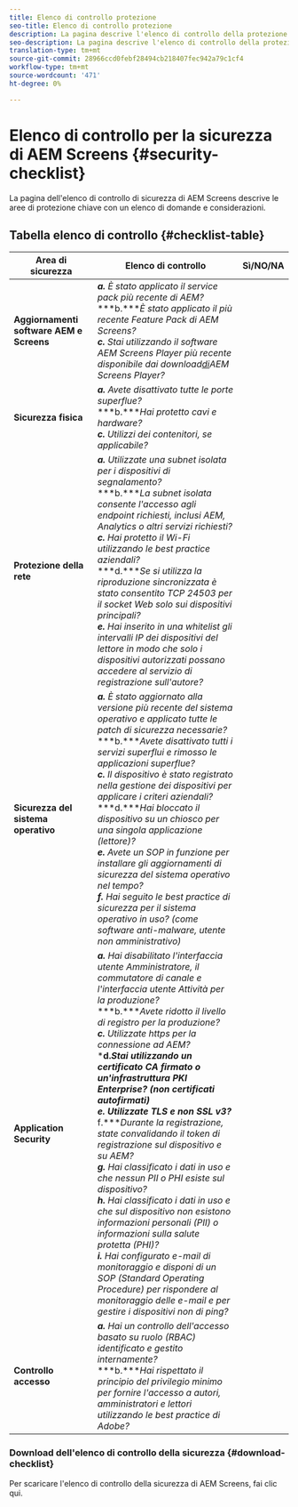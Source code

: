 ```yaml
---
title: Elenco di controllo protezione
seo-title: Elenco di controllo protezione
description: La pagina descrive l'elenco di controllo della protezione
seo-description: La pagina descrive l'elenco di controllo della protezione
translation-type: tm+mt
source-git-commit: 28966ccd0febf28494cb218407fec942a79c1cf4
workflow-type: tm+mt
source-wordcount: '471'
ht-degree: 0%

---
```



# Elenco di controllo per la sicurezza di AEM Screens  {#security-checklist}

La pagina dell&#39;elenco di controllo di sicurezza di AEM Screens descrive le aree di protezione chiave con un elenco di domande e considerazioni.

## Tabella elenco di controllo {#checklist-table}

| **Area di sicurezza** | **Elenco di controllo** | **Sì/NO/NA** |
|---|---|---|
| **Aggiornamenti software AEM e Screens** | ***a.*** *È stato applicato il service pack più recente di AEM?* <br>***b.****È stato applicato il più recente Feature Pack di AEM Screens?*<br>***c.*** *Stai utilizzando il software AEM Screens Player più recente disponibile dai download[di](https://download.macromedia.com/screens/)AEM Screens Player?* |
| **Sicurezza fisica** | ***a.*** *Avete disattivato tutte le porte superflue?* <br>***b.****Hai protetto cavi e hardware?*<br>***c.*** *Utilizzi dei contenitori, se applicabile?* |
| **Protezione della rete** | ***a.*** *Utilizzate una subnet isolata per i dispositivi di segnalamento?* <br>***b.****La subnet isolata consente l&#39;accesso agli endpoint richiesti, inclusi AEM, Analytics o altri servizi richiesti?*<br>***c.*** *Hai protetto il Wi-Fi utilizzando le best practice aziendali?* <br>***d.****Se si utilizza la riproduzione sincronizzata è stato consentito TCP 24503 per il socket Web solo sui dispositivi principali?*<br>***e.*** *Hai inserito in una whitelist gli intervalli IP dei dispositivi del lettore in modo che solo i dispositivi autorizzati possano accedere al servizio di registrazione sull&#39;autore?* |
| **Sicurezza del sistema operativo** | ***a.*** *È stato aggiornato alla versione più recente del sistema operativo e applicato tutte le patch di sicurezza necessarie?* <br>***b.****Avete disattivato tutti i servizi superflui e rimosso le applicazioni superflue?*<br>***c.*** *Il dispositivo è stato registrato nella gestione dei dispositivi per applicare i criteri aziendali?* <br>***d.****Hai bloccato il dispositivo su un chiosco per una singola applicazione (lettore)?*<br>***e.*** *Avete un SOP in funzione per installare gli aggiornamenti di sicurezza del sistema operativo nel tempo?*<br> ***f.*** *Hai seguito le best practice di sicurezza per il sistema operativo in uso? (come software anti-malware, utente non amministrativo)* |
| **Application Security** | ***a.*** *Hai disabilitato l&#39;interfaccia utente Amministratore, il commutatore di canale e l&#39;interfaccia utente Attività per la produzione?* <br>***b.****Avete ridotto il livello di registro per la produzione?*<br>***c.*** *Utilizzate https per la connessione ad AEM?* <br>***d.****Stai utilizzando un certificato CA firmato o un&#39;infrastruttura PKI Enterprise? (non certificati autofirmati)*<br>***e.**** Utilizzate TLS e non SSL v3?*<br>*** f.****Durante la registrazione, state convalidando il token di registrazione sul dispositivo e su AEM?*<br> ***g.*** *Hai classificato i dati in uso e che nessun PII o PHI esiste sul dispositivo?*<br> ***h.*** *Hai classificato i dati in uso e che sul dispositivo non esistono informazioni personali (PII) o informazioni sulla salute protetta (PHI)?*<br> ***i.*** *Hai configurato e-mail di monitoraggio e disponi di un SOP (Standard Operating Procedure) per rispondere al monitoraggio delle e-mail e per gestire i dispositivi non di ping?* |
| **Controllo accesso** | ***a.*** *Hai un controllo dell&#39;accesso basato su ruolo (RBAC) identificato e gestito internamente?* <br>***b.****Hai rispettato il principio del privilegio minimo per fornire l&#39;accesso a autori, amministratori e lettori utilizzando le best practice di Adobe?* |

### Download dell&#39;elenco di controllo della sicurezza {#download-checklist}

Per scaricare l&#39;elenco di controllo della sicurezza di AEM Screens, fai clic qui.



